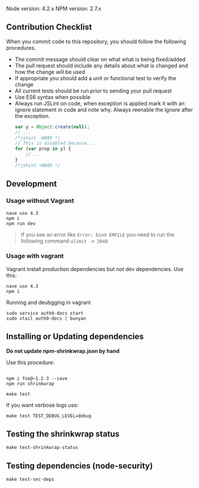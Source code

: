 Node version: 4.2.x
NPM version: 2.7.x

## Contribution Checklist
When you commit code to this repository, you should follow the following procedures.

* The commit message should clear on what what is being fixed/added
* The pull request should include any details about what is changed and how the change will be used
* If appropriate you should add a unit or functional test to verify the change
* All current tests should be run prior to sending your pull request
* Use ES6 syntax when possible
* Always run JSLint on code, when exception is applied mark it with an ignore statement in code and note why. Always reenable the ignore after the exception.
  ```js
  var y = Object.create(null);
  // ...
  /*jshint -W089 */
  // This is disabled because...
  for (var prop in y) {
      // ...
  }
  /*jshint +W089 */
  ```


## Development

### Usage without Vagrant

```
nave use 4.3
npm i
npm run dev
```

> If you see an error like `Error: bind EMFILE` you need to run the following command `ulimit -n 2048`

### Usage with vagrant

Vagrant install production dependencies but not dev dependencies. Use this:

```
nave use 4.3
npm i
```

Running and deubgging in vagrant

```
sudo service auth0-docs start
sudo xtail auth0-docs | bunyan
```

## Installing or Updating dependencies

**Do not update npm-shrinkwrap.json by hand**

Use this procedure:
```

npm i foo@~1.2.3 --save
npm run shrinkwrap
```
```
make test
```

If you want verbose logs use:

```
make test TEST_DEBUG_LEVEL=debug
```

## Testing the shrinkwrap status

```
make test-shrinkwrap-status
```

## Testing dependencies (node-security)

```
make test-sec-deps
```
